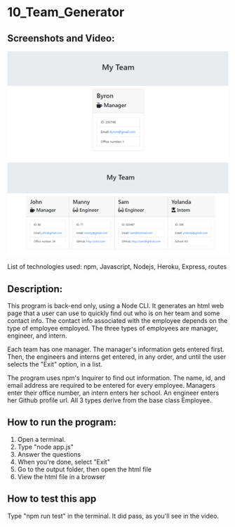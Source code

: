 # 10_Team_Generator

## Screenshots and Video:

![Screenshot 1](https://github.com/MarioThompson0010/10_Team_Generator/blob/main/Assets/MyTeamManagerOnly.PNG)
![Screenshot 2](https://github.com/MarioThompson0010/10_Team_Generator/blob/main/Assets/MyTeamScreenshot.PNG)

List of technologies used: npm, Javascript, Nodejs, Heroku, Express, routes

## Description:

This program is back-end only, using a Node CLI.  It generates an html web page that a user can use to quickly find out who is on her team and some contact info.  The contact info associated with the employee depends on the type of employee employed.  The three types of employees are manager, engineer, and intern.  

Each team has one manager.  The manager's information gets entered first.  Then, the engineers and interns get entered, in any order, and until the user selects the "Exit" option, in a list.  

The program uses npm's Inquirer to find out information. The name, id, and email address are required to be entered for every employee.  Managers enter their office number, an intern enters her school.  An engineer enters her Github profile url.  All 3 types derive from the base class Employee.

## How to run the program:

1) Open a terminal. 
2) Type "node app.js" 
3) Answer the questions
4) When you're done, select "Exit"
5) Go to the output folder, then open the html file
6) View the html file in a browser

## How to test this app

Type "npm run test" in the terminal.  It did pass, as you'll see in the video.
